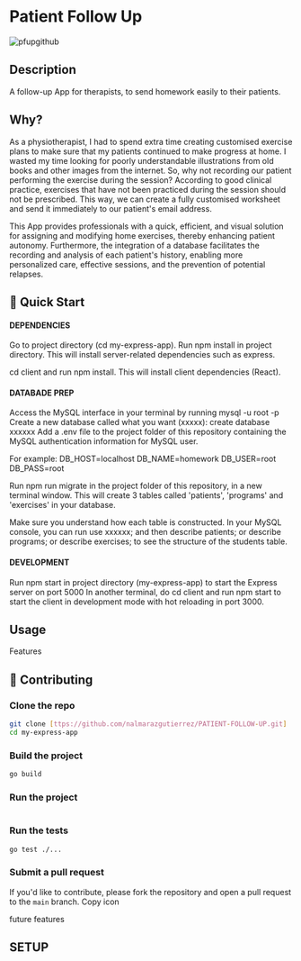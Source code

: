# Patient Follow Up
![pfupgithub](https://github.com/nalmarazgutierrez/PATIENT-FOLLOW-UP/assets/113330261/0054d223-16cd-4526-92e0-c62cf735db1a)

## Description
A follow-up App for therapists, to send homework easily to their patients.

## Why?
As a physiotherapist, I had to spend extra time creating customised exercise plans to make sure that my patients continued to make progress at home. I wasted my time looking for poorly understandable illustrations from old books and other images from the internet. So, why not recording our patient performing the exercise during the session? According to good clinical practice, exercises that have not been practiced during the session should not be prescribed. This way, we can create a fully customised worksheet and send it immediately to our patient's email address.

This App provides professionals with a quick, efficient, and visual solution for assigning and modifying home exercises, thereby enhancing patient autonomy. Furthermore, the integration of a database facilitates the recording and analysis of each patient's history, enabling more personalized care, effective sessions, and the prevention of potential relapses.

## 🚀 Quick Start
#### DEPENDENCIES
Go to project directory (cd my-express-app). 
Run npm install in project directory. This will install server-related dependencies such as express.

cd client and run npm install. This will install client dependencies (React).

#### DATABADE PREP
Access the MySQL interface in your terminal by running mysql -u root -p
Create a new database called what you want (xxxxx): create database xxxxxx
Add a .env file to the project folder of this repository containing the MySQL authentication information for MySQL user. 

For example:
DB_HOST=localhost
DB_NAME=homework
DB_USER=root
DB_PASS=root

Run npm run migrate in the project folder of this repository, in a new terminal window. This will create 3 tables called 'patients', 'programs' and 'exercises' in your database.

Make sure you understand how each table is constructed. In your MySQL console, you can run use xxxxxx; and then describe patients; or describe programs; or describe exercises; to see the structure of the students table.

#### DEVELOPMENT
Run npm start in project directory (my-express-app) to start the Express server on port 5000
In another terminal, do cd client and run npm start to start the client in development mode with hot reloading in port 3000.

## Usage

Features

## 🤝 Contributing

### Clone the repo

```bash
git clone [ttps://github.com/nalmarazgutierrez/PATIENT-FOLLOW-UP.git]
cd my-express-app
```

### Build the project

```bash
go build
```

### Run the project

```bash

```

### Run the tests

```bash
go test ./...
```

### Submit a pull request

If you'd like to contribute, please fork the repository and open a pull request to the `main` branch.
Copy icon



future features

## SETUP
